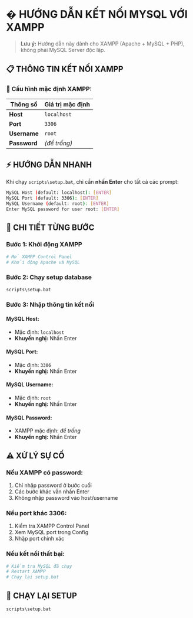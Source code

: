 # � HƯỚNG DẪN KẾT NỐI MYSQL VỚI XAMPP

> **Lưu ý:** Hướng dẫn này dành cho XAMPP (Apache + MySQL + PHP), không phải MySQL Server độc lập.

## 📋 **THÔNG TIN KẾT NỐI XAMPP**

### 🔧 **Cấu hình mặc định XAMPP:**
| Thông số | Giá trị mặc định |
|----------|------------------|
| **Host** | `localhost` |
| **Port** | `3306` |
| **Username** | `root` |
| **Password** | *(để trống)* |

## ⚡ **HƯỚNG DẪN NHANH**

Khi chạy `scripts\setup.bat`, chỉ cần **nhấn Enter** cho tất cả các prompt:

```bash
MySQL Host (default: localhost): [ENTER]
MySQL Port (default: 3306): [ENTER]
MySQL Username (default: root): [ENTER]
Enter MySQL password for user root: [ENTER]
```

## 🎯 **CHI TIẾT TỪNG BƯỚC**

### **Bước 1: Khởi động XAMPP**
```bash
# Mở XAMPP Control Panel
# Khởi động Apache và MySQL
```

### **Bước 2: Chạy setup database**
```bash
scripts\setup.bat
```

### **Bước 3: Nhập thông tin kết nối**

#### **MySQL Host:**
- Mặc định: `localhost`
- **Khuyến nghị:** Nhấn Enter

#### **MySQL Port:**
- Mặc định: `3306`
- **Khuyến nghị:** Nhấn Enter

#### **MySQL Username:**
- Mặc định: `root`
- **Khuyến nghị:** Nhấn Enter

#### **MySQL Password:**
- XAMPP mặc định: *để trống*
- **Khuyến nghị:** Nhấn Enter

## ⚠️ **XỬ LÝ SỰ CỐ**

### **Nếu XAMPP có password:**
1. Chỉ nhập password ở bước cuối
2. Các bước khác vẫn nhấn Enter
3. Không nhập password vào host/username

### **Nếu port khác 3306:**
1. Kiểm tra XAMPP Control Panel
2. Xem MySQL port trong Config
3. Nhập port chính xác

### **Nếu kết nối thất bại:**
```bash
# Kiểm tra MySQL đã chạy
# Restart XAMPP
# Chạy lại setup.bat
```

## 🔄 **CHẠY LẠI SETUP**

```bash
scripts\setup.bat
```
